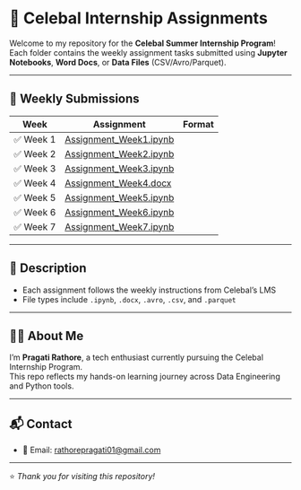 # 🌟 Celebal Internship Assignments

Welcome to my repository for the **Celebal Summer Internship Program**!  
Each folder contains the weekly assignment tasks submitted using **Jupyter Notebooks**, **Word Docs**, or **Data Files** (CSV/Avro/Parquet).

---

## 📁 Weekly Submissions

| Week | Assignment | Format |  
|------|------------|--------|  
| ✅ Week 1 | [Assignment_Week1.ipynb](https://github.com/pragatii01/Celebal_Assignments/blob/main/Week1/Assignment_Week1.ipynb) |   
| ✅ Week 2 | [Assignment_Week2.ipynb](https://github.com/pragatii01/Celebal_Assignments/blob/main/Week2/Assignment_Week2.ipynb) | 
| ✅ Week 3 | [Assignment_Week3.ipynb](https://github.com/pragatii01/Celebal_Assignments/tree/main/Week3) |   
| ✅ Week 4 | [Assignment_Week4.docx]()   |  
| ✅ Week 5 | [Assignment_Week5.ipynb](https://github.com/pragatii01/Celebal_Assignments/tree/main/Week5) |  
| ✅ Week 6 | [Assignment_Week6.ipynb](https://github.com/pragatii01/Celebal_Assignments/tree/main/Week6) |   
| ✅ Week 7 | [Assignment_Week7.ipynb](https://github.com/pragatii01/Celebal_Assignments/tree/main/Week7) | 

---

## 📝 Description

- Each assignment follows the weekly instructions from Celebal’s LMS  
- File types include `.ipynb`, `.docx`, `.avro`, `.csv`, and `.parquet`  

---

## 🙋‍♀️ About Me

I’m **Pragati Rathore**, a tech enthusiast currently pursuing the Celebal Internship Program.  
This repo reflects my hands-on learning journey across Data Engineering and Python tools.

---

## 📬 Contact

- 📧 Email: rathorepragati01@gmail.com  

---

⭐ *Thank you for visiting this repository!*  
